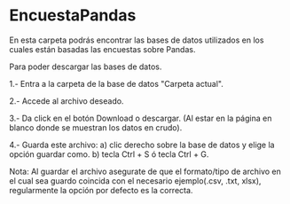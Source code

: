 # EncuestaPandas
En esta carpeta podrás encontrar las bases de datos utilizados en  los cuales están basadas las encuestas sobre Pandas.
 
 
Para poder descargar las bases de datos.

  1.- Entra a la carpeta de la base de datos "Carpeta actual".
  
  2.- Accede al archivo deseado.
  
  3.- Da click en el botón Download  o descargar.
  (Al estar en la página en blanco donde se muestran los datos en crudo).
  
  4.- Guarda este archivo:
      a) clic derecho sobre la base de datos y elige la opción guardar como.
      b) tecla Ctrl + S ó tecla Ctrl + G.
      
  Nota: Al guardar el archivo asegurate de que el formato/tipo de archivo en el cual sea guardo coincida con el necesario
  ejemplo(.csv, .txt, xlsx), regularmente la opción por defecto es la correcta.

    
